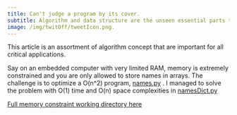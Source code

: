 ```yaml
---
title: Can't judge a program by its cover.
subtitle: Algorithm and data structure are the unseen essential parts that make a good performing application.
image: /img/twitOff/tweetIcon.png.
---
```

This article is an assortment of algorithm concept that are important for all critical applications.

Say on an embedded computer with very limited RAM, memory is extremely constrained and you are only allowed to store names in arrays. The challenge is to optimize a O(n^2) program, [names.py](https://github.com/cocoisland/Sprint-Challenge--Data-Structures-Python/names/names.py) . I managed to solve the problem with O(1) time and O(n) space complexities in [namesDict.py](https://github.com/cocoisland/Sprint-Challenge--Data-Structures-Python/names/nameDict.py)

[Full memory constraint working directory here](https://github.com/cocoisland/Sprint-Challenge--Data-Structures-Python/names)

